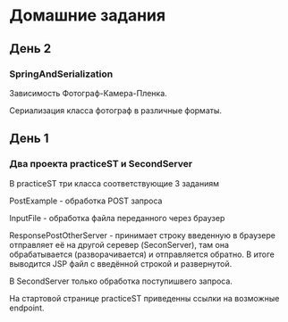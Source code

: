 # Домашние задания

## День 2

### SpringAndSerialization

Зависимость Фотограф-Камера-Пленка.

Сериализация класса фотограф в различные форматы.


## День 1

### Два проекта practiceST и SecondServer
В practiceST три класса соответствующие 3 заданиям

PostExample - обработка POST запроса

InputFile - обработка файла переданного через браузер

ResponsePostOtherServer - принимает строку введенную в браузере
отправляет её на другой серевер (SeconServer), там она обрабатывается (разворачивается) и отправляется обратно. В итоге выводится JSP файл с введённой строкой и развернутой.

В SecondServer только обработка поступишвего запроса.

На стартовой странице practiceST приведенны ссылки на возможные endpoint.
